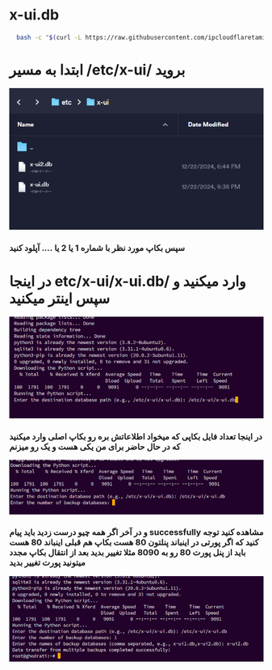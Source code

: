 # x-ui.db

```bash
  bash -c "$(curl -L https://raw.githubusercontent.com/ipcloudflaretamiz/x-ui.db/main/3x-ui.sh)"
```

# ابتدا به مسیر /etc/x-ui/ بروید 
<picture>
  <img alt="3x-ui Overview" src="https://github.com/ipcloudflaretamiz/x-ui.db/blob/main/amozsh.png">
</picture>

### سپس بکاپ مورد نظر با شماره 1 یا 2 یا .... آپلود کنید





# در اینجا etc/x-ui/x-ui.db/ وارد میکنید و سپس اینتر میکنید 
<picture>
  <img alt="3x-ui Overview" src="https://github.com/ipcloudflaretamiz/x-ui.db/blob/main/2.png">
</picture>



### در اینجا تعداد فایل بکاپی که میخواد اطلاعاتش بره رو بکاپ اصلی وارد میکنید که در حال حاضر برای من یکی هست و یک رو میزنم 


<picture>
  <img alt="3x-ui Overview" src="https://github.com/ipcloudflaretamiz/x-ui.db/blob/main/3.png">
</picture>


### و در آخر اگر همه چیو درست زدید باید پیام successfully مشاهده کنید توجه کنید که اگر پورتی در اینباند پنلتون 80 هست بکاپ هم قبلی اینباند 80 هست باید از پنل پورت 80 رو به 8090 مثلا تغییر بدید بعد از انتقال بکاپ مجدد میتونید پورت تغییر بدید 


<picture>
  <img alt="3x-ui Overview" src="https://github.com/ipcloudflaretamiz/x-ui.db/blob/main/5.png">
</picture>

